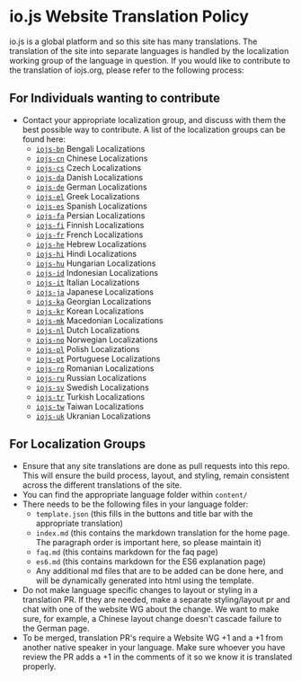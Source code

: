 # io.js Website Translation Policy

io.js is a global platform and so this site has many translations. The translation of the site into
separate languages is handled by the localization working group of the language in question. If you
would like to contribute to the translation of iojs.org, please refer to the following process:

## For Individuals wanting to contribute
* Contact your appropriate localization group, and discuss with them the best possible way to contribute. A list of the localization groups can be found here: 
    * [`iojs-bn`](https://github.com/iojs/iojs-bn) Bengali Localizations
    * [`iojs-cn`](https://github.com/iojs/iojs-cn) Chinese Localizations 
    * [`iojs-cs`](https://github.com/iojs/iojs-cs) Czech Localizations 
    * [`iojs-da`](https://github.com/iojs/iojs-da) Danish Localizations 
    * [`iojs-de`](https://github.com/iojs/iojs-de) German Localizations
    * [`iojs-el`](https://github.com/iojs/iojs-el) Greek Localizations
    * [`iojs-es`](https://github.com/iojs/iojs-es) Spanish Localizations
    * [`iojs-fa`](https://github.com/iojs/iojs-fa) Persian Localizations 
    * [`iojs-fi`](https://github.com/iojs/iojs-fi) Finnish Localizations
    * [`iojs-fr`](https://github.com/iojs/iojs-fr) French Localizations
    * [`iojs-he`](https://github.com/iojs/iojs-he) Hebrew Localizations
    * [`iojs-hi`](https://github.com/iojs/iojs-hi) Hindi Localizations 
    * [`iojs-hu`](https://github.com/iojs/iojs-hu) Hungarian Localizations
    * [`iojs-id`](https://github.com/iojs/iojs-id) Indonesian Localizations
    * [`iojs-it`](https://github.com/iojs/iojs-it) Italian Localizations
    * [`iojs-ja`](https://github.com/iojs/iojs-ja) Japanese Localizations
    * [`iojs-ka`](https://github.com/iojs/iojs-ka) Georgian Localizations
    * [`iojs-kr`](https://github.com/iojs/iojs-kr) Korean Localizations
    * [`iojs-mk`](https://github.com/iojs/iojs-mk) Macedonian Localizations
    * [`iojs-nl`](https://github.com/iojs/iojs-nl) Dutch Localizations
    * [`iojs-no`](https://github.com/iojs/iojs-no) Norwegian Localizations
    * [`iojs-pl`](https://github.com/iojs/iojs-pl) Polish Localizations
    * [`iojs-pt`](https://github.com/iojs/iojs-pt) Portuguese Localizations
    * [`iojs-ro`](https://github.com/iojs/iojs-ro) Romanian Localizations
    * [`iojs-ru`](https://github.com/iojs/iojs-ru) Russian Localizations
    * [`iojs-sv`](https://github.com/iojs/iojs-sv) Swedish Localizations
    * [`iojs-tr`](https://github.com/iojs/iojs-tr) Turkish Localizations
    * [`iojs-tw`](https://github.com/iojs/iojs-tw) Taiwan Localizations
    * [`iojs-uk`](https://github.com/iojs/iojs-uk) Ukranian Localizations
    
## For Localization Groups
* Ensure that any site translations are done as pull requests into this repo. This will ensure the build process, layout, and styling, remain consistent across the different translations of the site.
* You can find the appropriate language folder within `content/`
* There needs to be the following files in your language folder:
    * `template.json` (this fills in the buttons and title bar with the appropriate translation)
    * `index.md` (this contains the markdown translation for the home page. The paragraph order is important here, so please maintain it)
    * `faq.md` (this contains markdown for the faq page)
    * `es6.md` (this contains markdown for the ES6 explanation page)
    * Any additional md files that are to be added can be done here, and will be dynamically generated into html using the template.
* Do not make language specific changes to layout or styling in a translation PR. If they are needed, make a separate styling/layout pr and chat with one of the website WG about the change. We want to make sure, for example, a Chinese layout change doesn't cascade failure to the German page.
* To be merged, translation PR's require a Website WG +1 and a +1 from another native speaker in your language. Make sure whoever you have review the PR adds a +1 in the comments of it so we know it is translated properly.
